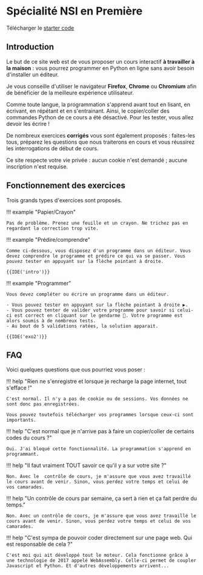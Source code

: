 # Spécialité NSI en Première

Télécharger le [starter code](docs/../site_web.zip)

## Introduction

Le but de ce site web est de vous proposer un cours interactif **à travailler à la maison** : vous pourrez programmer en Python en ligne sans avoir besoin d'installer un éditeur.

Je vous conseille d'utiliser le navigateur **Firefox**, **Chrome** ou **Chromium** afin de bénéficier de la meilleure expérience utilisateur.

Comme toute langue, la programmation s'apprend avant tout en lisant, en écrivant, en répétant et en s'entrainant. Ainsi, le copier/coller des commandes Python de ce cours a été désactivé. Pour les tester, vous allez devoir les écrire !

De nombreux exercices **corrigés** vous sont également proposés : faites-les tous, préparez les questions que nous traiterons en cours et vous réussirez les interrogations de début de cours.

Ce site respecte votre vie privée : aucun cookie n'est demandé ; aucune inscription n'est requise.

## Fonctionnement des exercices

Trois grands types d'exercices sont proposés.

!!! example "Papier/Crayon"

    Pas de problème. Prenez une feuille et un crayon. Ne trichez pas en regardant la correction trop vite.

!!! example "Prédire/comprendre"

    Comme ci-dessous, vous disposez d'un programme dans un éditeur. Vous devez comprendre le programme et prédire ce qui va se passer. Vous pouvez tester en appuyant sur la flèche pointant à droite.

    {{IDE('intro')}}

!!! example "Programmer"

    Vous devez compléter ou écrire un programme dans un éditeur. 

    - Vous pouvez tester en appuyant sur la flèche pointant à droite ▶️. 
    - Vous pouvez tenter de valider votre programme pour savoir si celui-ci est correct en cliquant sur le gendarme 🛂. Votre programme est alors soumis à de nombreux tests. 
    - Au bout de 5 validations ratées, la solution apparait.

    {{IDE('exo2')}}

## FAQ

Voici quelques questions que ous pourriez vous poser :

!!! help "Rien ne s'enregistre et lorsque je recharge la page internet, tout s'efface !"

    C'est normal. Il n'y a pas de cookie ou de sessions. Vos données ne sont donc pas enregistrées.

    Vous pouvez toutefois télécharger vos programmes lorsque ceux-ci sont importants.

!!! help "C'est normal que je n'arrive pas à faire un copier/coller de certains codes du cours ?"

    Oui. J'ai bloqué cette fonctionnalité. La programmation s'apprend en programmant.

!!! help "Il faut vraiment TOUT savoir ce qu'il y a sur votre site ?"

    Non. Avec le  contrôle de cours, je m'assure que vous avez travaillé le cours avant de venir. Sinon, vous perdez votre temps et celui de vos camarades.

!!! help "Un contrôle de cours par semaine, ça sert à rien et ça fait perdre du temps."

    Non. Avec un contrôle de cours, je m'assure que vous avez travaillé le cours avant de venir. Sinon, vous perdez votre temps et celui de vos camarades.

!!! help "C'est sympa de pouvoir coder directement sur une page web. Qui est responsable de cela ?"

    C'est moi qui ait développé tout le moteur. Cela fonctionne grâce à une technologie de 2017 appelé WebAssembly. Celle-ci permet de coupler Javascript et Python. Et d'autres développements arrivent...